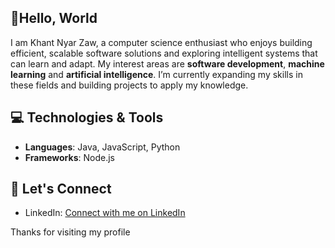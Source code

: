 ## 👋Hello, World

I am Khant Nyar Zaw, a computer science enthusiast who enjoys building efficient, scalable software solutions and exploring intelligent systems that can learn and adapt. My interest areas are **software development**, **machine learning** and **artificial intelligence**. I’m currently expanding my skills in these fields and building projects to apply my knowledge.

## 💻 Technologies & Tools

- **Languages**: Java, JavaScript, Python
- **Frameworks**: Node.js

## 🔗 Let's Connect

- LinkedIn: [Connect with me on LinkedIn](https://mm.linkedin.com/in/khant-nyar-zaw-47594b33a)

Thanks for visiting my profile
